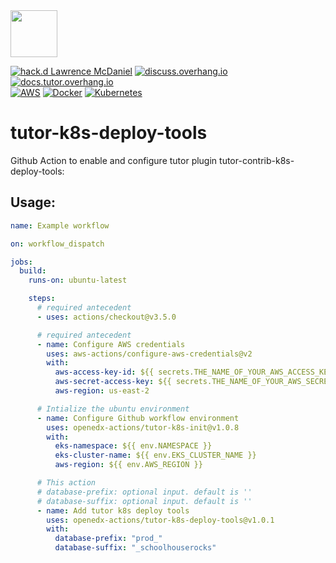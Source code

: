 <img src="https://avatars.githubusercontent.com/u/40179672" width="75">

[![hack.d Lawrence McDaniel](https://img.shields.io/badge/hack.d-Lawrence%20McDaniel-orange.svg)](https://lawrencemcdaniel.com)
[![discuss.overhang.io](https://img.shields.io/static/v1?logo=discourse&label=Forums&style=flat-square&color=ff0080&message=discuss.overhang.io)](https://discuss.overhang.io)
[![docs.tutor.overhang.io](https://img.shields.io/static/v1?logo=readthedocs&label=Documentation&style=flat-square&color=blue&message=docs.tutor.overhang.io)](https://docs.tutor.overhang.io)<br/>
[![AWS](https://img.shields.io/badge/AWS-%23FF9900.svg?style=for-the-badge&logo=amazon-aws&logoColor=white)](https://aws.amazon.com/)
[![Docker](https://img.shields.io/badge/docker-%230db7ed.svg?style=for-the-badge&logo=docker&logoColor=white)](https://www.docker.com/)
[![Kubernetes](https://img.shields.io/badge/kubernetes-%23326ce5.svg?style=for-the-badge&logo=kubernetes&logoColor=white)](https://kubernetes.io/)

# tutor-k8s-deploy-tools

Github Action to enable and configure tutor plugin tutor-contrib-k8s-deploy-tools:


## Usage:


```yaml
name: Example workflow

on: workflow_dispatch

jobs:
  build:
    runs-on: ubuntu-latest

    steps:
      # required antecedent
      - uses: actions/checkout@v3.5.0

      # required antecedent
      - name: Configure AWS credentials
        uses: aws-actions/configure-aws-credentials@v2
        with:
          aws-access-key-id: ${{ secrets.THE_NAME_OF_YOUR_AWS_ACCESS_KEY_ID }}
          aws-secret-access-key: ${{ secrets.THE_NAME_OF_YOUR_AWS_SECRET_ACCESS_KEY }}
          aws-region: us-east-2

      # Intialize the ubuntu environment
      - name: Configure Github workflow environment
        uses: openedx-actions/tutor-k8s-init@v1.0.8
        with:
          eks-namespace: ${{ env.NAMESPACE }}
          eks-cluster-name: ${{ env.EKS_CLUSTER_NAME }}
          aws-region: ${{ env.AWS_REGION }}

      # This action
      # database-prefix: optional input. default is ''
      # database-suffix: optional input. default is ''
      - name: Add tutor k8s deploy tools
        uses: openedx-actions/tutor-k8s-deploy-tools@v1.0.1
        with:
          database-prefix: "prod_"
          database-suffix: "_schoolhouserocks"
```

